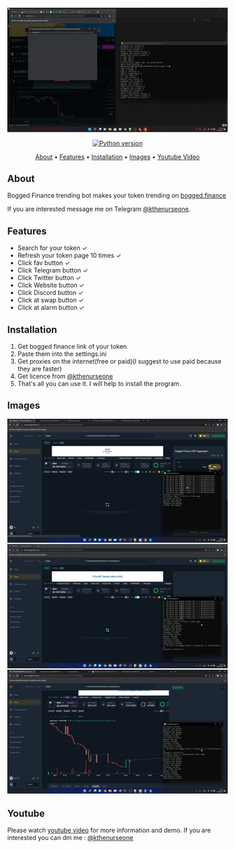 <p align="center"><a href="https://youtu.be/S4Cy3d2eby4" target="_blank"><img src="https://github.com/kthenurseone/dextool_trendbot/blob/main/2.png?raw=true"></a></p>

<p align="center">
    <a href="https://www.python.org/downloads/release/python-380/"><img src="https://img.shields.io/badge/python-3.8-blue.svg?style=plastic" alt="Python version"></a>
</p>

<p align="center">
  <a href="#about">About</a>
  •
  <a href="#features">Features</a>
  •
  <a href="#installation">Installation</a>
  •
  <a href="#images">Images</a>
  •
  <a href="#youtube">Youtube Video</a>
</p>

## About
Bogged Finance trending bot makes your token trending on [bogged.finance](https://bogged.finance)

If you are interested message me on Telegram [@kthenurseone](https://t.me/kthenurseone). 

## Features
- Search for your token ✓
- Refresh your token page 10 times ✓
- Click fav button ✓
- Click Telegram button ✓
- Click Twitter button ✓
- Click Website button ✓
- Click Discord button ✓
- Click at swap button ✓
- Click at alarm button ✓



## Installation
1) Get bogged finance link of your token
2) Paste them into the settings.ini
3) Get proxies on the internet(free or paid)(I suggest to use paid because they are faster)
4) Get licence from [@kthenurseone](https://t.me/kthenurseone)
5) That's all you can use it.
I will help to install the program.


## Images
![bogged_finance_trending](https://github.com/kthenurseone/bogged_finance_trending/blob/main/1.png?raw=true)
![bogged_finance_trending](https://github.com/kthenurseone/bogged_finance_trending/blob/main/2.png?raw=true)
![bogged_finance_trending](https://github.com/kthenurseone/bogged_finance_trending/blob/main/3.png?raw=true)



## Youtube
Please watch [youtube video](https://youtu.be/S4Cy3d2eby4) for more information and demo. If you are interested you can dm me : [@kthenurseone](https://t.me/kthenurseone)
